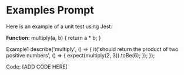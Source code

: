 # Examples Prompt

Here is an example of a unit test using Jest:

**Function:**
multiply(a, b) { return a * b; }

Example1
describe('multiply', () => {
it('should return the product of two positive numbers', () => {
expect(multiply(2, 3)).toBe(6);
});
});

Code:
[ADD CODE HERE]